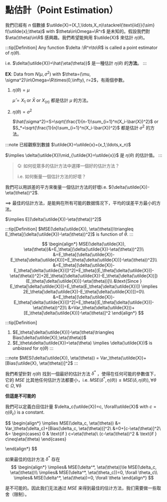 # 點估計（Point Estimation）

我們已經有 $n$ 個數據 $\utilde{X}=(X_1,\ldots,X_n)\stackrel{\text{iid}}{\sim} f(\utilde{x};\theta)$ with $\theta\in\Omega=\R^r$ 是未知的。假設我們對 $\eta(\theta)\in\R$ 感興趣。我們希望能夠用 $\utilde{X}$ 來估計 $\eta(\theta)$。

:::tip[Definition]
Any function $\delta :\R^n\to\R$ is called a point estimator of $\eta(\theta)$.

i.e. $\delta(\utilde{X})=\hat{\eta(\theta)}$ 是一種估計 $\eta(\theta)$ 的**方法**。
:::

**EX**: Data from $N(\mu, \sigma^2)$ with $\theta=(\mu, \sigma^2)\in\Omega=\R\times(0,\infty), r=2$，有兩個參數。

1. $\eta(\theta)=\mu$
   
   $\hat{\mu}=X_1$ or $\bar{X}$ or $X_{(n)}$ 都是估計 $\mu$ 的方法。

2. $\eta(\theta)=\sigma^2$
   
   $\hat{\sigma^2}=S=\sqrt{\frac{1}{n-1}\sum_{i=1}^n(X_i-\bar{X})^2}$ or $S_*=\sqrt{\frac{1}{n}\sum_{i=1}^n(X_i-\bar{X})^2}$ 都是估計 $\sigma^2$ 的方法。

:::note
已經觀察到數據 $\utilde{X}=\utilde{x}=(x_1,\ldots,x_n)$

$\implies \delta(\utilde{X})\mid_{\utilde{X}=\utilde{x}}$ 是 $\eta(\theta)$ 的估計值。
:::

> Q: 如何從眾多的估計方法中選擇一個好的估計方法？
> 
> i.e. 如何衡量一個估計方法的好壞？

我們可以用誤差的平方來衡量一個估計方法的好壞i.e. $(\delta(\utilde{X})-\eta(\theta))^2$.

$\implies$ 最佳的估計方法，是能夠在所有可能的数据情况下，平均的误差平方最小的方法。

$\implies E[(\delta(\utilde{X})-\eta(\theta))^2]$


:::tip[Definition]
$MSE(\delta(\utilde{X}), \eta(\theta))\triangleq E_\theta[(\delta(\utilde{X})-\eta(\theta))^2]$ is function of $\theta$.
:::

$$
\begin{align*}
   MSE(\delta(\utilde{X}), \eta(\theta))&=E_\theta[(\delta(\utilde{X})-\eta(\theta))^2]\\
   &=E_\theta[(\delta(\utilde{X})-E_\theta[\delta(\utilde{X})]+E_\theta[\delta(\utilde{X})]-\eta(\theta))^2]\\
   &=E_\theta[(\delta(\utilde{X})-E_\theta[\delta(\utilde{X})])^2]+E_\theta[(E_\theta[\delta(\utilde{X})]-\eta(\theta))^2]+2E_\theta[(\delta(\utilde{X})-E_\theta[\delta(\utilde{X})])(E_\theta[\delta(\utilde{X})]-\eta(\theta))]\\
   &\text{Since } E_\theta[\delta(\utilde{X})]=E_\theta(E_\theta[\delta(\utilde{X})]) \implies 2E_\theta[\delta(\utilde{X})-E_\theta[\delta(\utilde{X})]]=0\\
   &=E_\theta[(\delta(\utilde{X})-E_\theta[\delta(\utilde{X})])^2]+E_\theta[(E_\theta[\delta(\utilde{X})]-\eta(\theta))^2]\\
   &=Var_\theta(\delta(\utilde{X}))+[E_\theta[\delta(\utilde{X})]-\eta(\theta)]^2
\end{align*}
$$

:::tip[Definition]
1. $E_\theta[\delta(\utilde{X})]-\eta(\theta)\triangleq Bias(\delta(\utilde{X}),\eta(\theta))$
2. $E_\theta\delta(\utilde{X})=\eta(\theta) \implies \delta(\utilde{X})$ is *unbiased* for $\eta(\theta)$
:::

:::note
$MES(\delta(\utilde{X}), \eta(\theta)) = Var_\theta(\utilde{X})+[Bias(\utilde{X}, \eta(\theta))]^2$
:::

我們希望針對 $\eta(\theta)$ 找到一個最好的估計方法 $\delta^*$ ，使得在任何可能的參數值下，它的 $MSE$ 比其他任何估計方法都要小，i.e. $MSE(\delta^*, \eta(\theta))\le MSE(\delta, \eta(\theta)), \forall \theta\in\Omega, \forall \delta$

**但這是不可能的**

我們可以定義白目估計量 $\delta_c(\utilde{X})=c, \forall\utilde{X}$ with $c=\eta(\theta_c)$ is a constant.

$$
\begin{align*}
   \implies MSE(\delta_c, \eta(\theta)) &= Var_\theta(\delta_c)+[Bias(\delta_c, \eta(\theta))]^2\\
   &=0+[c-\eta(\theta)]^2\\
   &=
   \begin{cases}
      0 & \text{if } c=\eta(\theta)\\
      (c-\eta(\theta))^2 & \text{if } c\neq\eta(\theta)
   \end{cases}

\end{align*}
$$

如果最佳的估計方法 $\delta^*$ 存在
$$
\begin{align*}
   \implies& MSE(\delta^*, \eta(\theta))\le MSE(\delta_c, \eta(\theta))\\
   \implies& MSE(\delta^*, \eta(\theta_c))=0, \forall \theta_c\\
   \implies& MSE(\delta^*, \eta(\theta))=0, \forall \theta
\end{align*}
$$

是不可能的。因此我们无法通过 $MSE$ 来得到最佳的估计方法，我们需要做一些取舍（限制）。